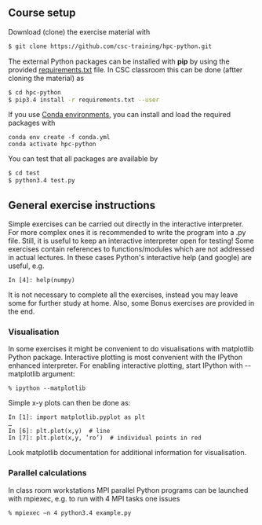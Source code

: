 ## Course setup

Download (clone) the exercise material with

```bash
$ git clone https://github.com/csc-training/hpc-python.git
```

The external Python packages can be installed with **pip** by using the provided 
[requirements.txt](requirements.txt) file. In CSC classroom this can be done 
(aftter cloning the material) as

```bash
$ cd hpc-python
$ pip3.4 install -r requirements.txt --user
```

If you use [Conda environments](https://conda.io), you can install and load the
required packages with

```
conda env create -f conda.yml
conda activate hpc-python
```

You can test that all packages are available by
```bash
$ cd test
$ python3.4 test.py
```

## General exercise instructions

Simple exercises can be carried out directly in the interactive interpreter.
For more complex ones it is recommended to write the program into a .py file.
Still, it is useful to keep an interactive interpreter open for testing!
Some exercises contain references to functions/modules which are not addressed
in actual lectures. In these cases Python's interactive help (and google) are
useful, e.g.

```
In [4]: help(numpy)
```

It is not necessary to complete all the exercises, instead you may leave some
for further study at home. Also, some Bonus exercises are provided in the end.

### Visualisation

In some exercises it might be convenient to do visualisations with matplotlib
Python package. Interactive plotting is most convenient with the IPython
enhanced interpreter. For enabling interactive plotting, start IPython with
--matplotlib argument:
```
% ipython --matplotlib
```
Simple x-y plots can then be done as:

```
In [1]: import matplotlib.pyplot as plt
…
In [6]: plt.plot(x,y)  # line
In [7]: plt.plot(x,y, ’ro’)  # individual points in red
```
Look matplotlib documentation for additional information for visualisation.

### Parallel calculations

In class room workstations MPI parallel Python programs can be launched with mpiexec, e.g. to
run with 4 MPI tasks one issues

```
% mpiexec –n 4 python3.4 example.py
```

